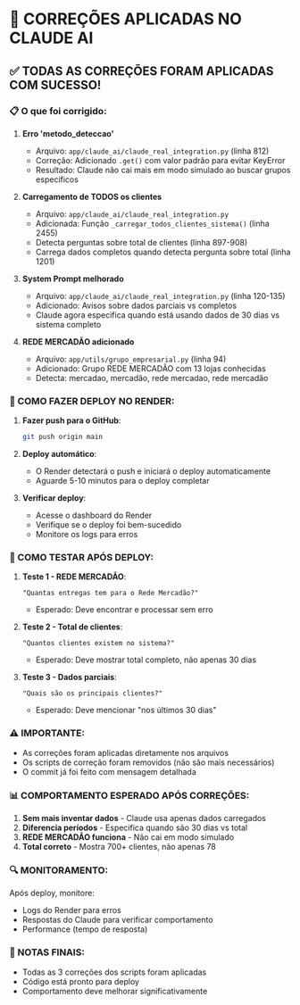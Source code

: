 # 🔧 CORREÇÕES APLICADAS NO CLAUDE AI

## ✅ TODAS AS CORREÇÕES FORAM APLICADAS COM SUCESSO!

### 📋 O que foi corrigido:

1. **Erro 'metodo_deteccao'**
   - Arquivo: `app/claude_ai/claude_real_integration.py` (linha 812)
   - Correção: Adicionado `.get()` com valor padrão para evitar KeyError
   - Resultado: Claude não cai mais em modo simulado ao buscar grupos específicos

2. **Carregamento de TODOS os clientes**
   - Arquivo: `app/claude_ai/claude_real_integration.py`
   - Adicionada: Função `_carregar_todos_clientes_sistema()` (linha 2455)
   - Detecta perguntas sobre total de clientes (linha 897-908)
   - Carrega dados completos quando detecta pergunta sobre total (linha 1201)

3. **System Prompt melhorado**
   - Arquivo: `app/claude_ai/claude_real_integration.py` (linha 120-135)
   - Adicionado: Avisos sobre dados parciais vs completos
   - Claude agora especifica quando está usando dados de 30 dias vs sistema completo

4. **REDE MERCADÃO adicionado**
   - Arquivo: `app/utils/grupo_empresarial.py` (linha 94)
   - Adicionado: Grupo REDE MERCADÃO com 13 lojas conhecidas
   - Detecta: mercadao, mercadão, rede mercadao, rede mercadão

### 🚀 COMO FAZER DEPLOY NO RENDER:

1. **Fazer push para o GitHub**:
   ```bash
   git push origin main
   ```

2. **Deploy automático**:
   - O Render detectará o push e iniciará o deploy automaticamente
   - Aguarde 5-10 minutos para o deploy completar

3. **Verificar deploy**:
   - Acesse o dashboard do Render
   - Verifique se o deploy foi bem-sucedido
   - Monitore os logs para erros

### 🧪 COMO TESTAR APÓS DEPLOY:

1. **Teste 1 - REDE MERCADÃO**:
   ```
   "Quantas entregas tem para o Rede Mercadão?"
   ```
   - Esperado: Deve encontrar e processar sem erro

2. **Teste 2 - Total de clientes**:
   ```
   "Quantos clientes existem no sistema?"
   ```
   - Esperado: Deve mostrar total completo, não apenas 30 dias

3. **Teste 3 - Dados parciais**:
   ```
   "Quais são os principais clientes?"
   ```
   - Esperado: Deve mencionar "nos últimos 30 dias"

### ⚠️ IMPORTANTE:

- As correções foram aplicadas diretamente nos arquivos
- Os scripts de correção foram removidos (não são mais necessários)
- O commit já foi feito com mensagem detalhada

### 📊 COMPORTAMENTO ESPERADO APÓS CORREÇÕES:

1. **Sem mais inventar dados** - Claude usa apenas dados carregados
2. **Diferencia períodos** - Especifica quando são 30 dias vs total
3. **REDE MERCADÃO funciona** - Não cai em modo simulado
4. **Total correto** - Mostra 700+ clientes, não apenas 78

### 🔍 MONITORAMENTO:

Após deploy, monitore:
- Logs do Render para erros
- Respostas do Claude para verificar comportamento
- Performance (tempo de resposta)

### 📝 NOTAS FINAIS:

- Todas as 3 correções dos scripts foram aplicadas
- Código está pronto para deploy
- Comportamento deve melhorar significativamente 